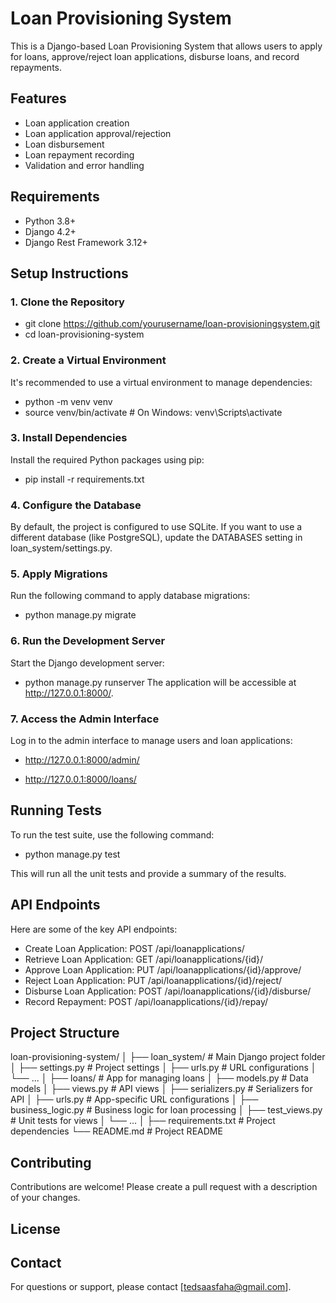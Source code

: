 # Loan Provisioning System

This is a Django-based Loan Provisioning System that allows users to apply for loans, approve/reject loan applications, disburse loans, and record repayments.

## Features

- Loan application creation
- Loan application approval/rejection
- Loan disbursement
- Loan repayment recording
- Validation and error handling

## Requirements

- Python 3.8+
- Django 4.2+
- Django Rest Framework 3.12+

## Setup Instructions

### 1. Clone the Repository

- git clone https://github.com/yourusername/loan-provisioningsystem.git
- cd loan-provisioning-system

### 2. Create a Virtual Environment

It's recommended to use a virtual environment to manage dependencies:

- python -m venv venv
- source venv/bin/activate # On Windows: venv\Scripts\activate

### 3. Install Dependencies

Install the required Python packages using pip:

- pip install -r requirements.txt

### 4. Configure the Database

By default, the project is configured to use SQLite. If you want to use a different database (like PostgreSQL), update the DATABASES setting in loan_system/settings.py.

### 5. Apply Migrations

Run the following command to apply database migrations:

- python manage.py migrate

### 6. Run the Development Server

Start the Django development server:

- python manage.py runserver
  The application will be accessible at http://127.0.0.1:8000/.

### 7. Access the Admin Interface

Log in to the admin interface to manage users and loan applications:

- http://127.0.0.1:8000/admin/

- http://127.0.0.1:8000/loans/

## Running Tests

To run the test suite, use the following command:

- python manage.py test

This will run all the unit tests and provide a summary of the results.

## API Endpoints

Here are some of the key API endpoints:

- Create Loan Application: POST /api/loanapplications/
- Retrieve Loan Application: GET /api/loanapplications/{id}/
- Approve Loan Application: PUT /api/loanapplications/{id}/approve/
- Reject Loan Application: PUT /api/loanapplications/{id}/reject/
- Disburse Loan Application: POST /api/loanapplications/{id}/disburse/
- Record Repayment: POST /api/loanapplications/{id}/repay/

## Project Structure

loan-provisioning-system/
│
├── loan_system/ # Main Django project folder
│ ├── settings.py # Project settings
│ ├── urls.py # URL configurations
│ └── ...
│
├── loans/ # App for managing loans
│ ├── models.py # Data models
│ ├── views.py # API views
│ ├── serializers.py # Serializers for API
│ ├── urls.py # App-specific URL configurations
│ ├── business_logic.py # Business logic for loan processing
│ ├── test_views.py # Unit tests for views
│ └── ...
│
├── requirements.txt # Project dependencies
└── README.md # Project README

## Contributing

Contributions are welcome! Please create a pull request with a description of your changes.

## License

## Contact

For questions or support, please contact [tedsaasfaha@gmail.com].
